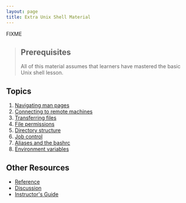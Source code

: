 ```yaml
---
layout: page
title: Extra Unix Shell Material
---
```

FIXME

> ## Prerequisites
>
> All of this material assumes that learners have mastered
> the basic Unix shell lesson.  

## Topics

1. [Navigating man pages](00-man-pages.html)
2. [Connecting to remote machines](01-ssh.html)
3. [Transferring files](02-file-transfer.html)
4. [File permissions](03-permissions.html)
5. [Directory structure](04-directory-structure.html)
6. [Job control](05-job-control.html)
7. [Aliases and the bashrc](06-aliases.html)
8. [Environment variables](07-environment-variables.html)

## Other Resources

*   [Reference](reference.html)
*   [Discussion](discussion.html)
*   [Instructor's Guide](instructors.html)
